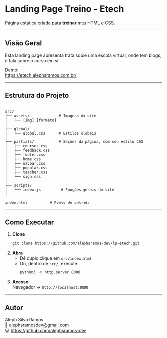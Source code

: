 # Landing Page Treino - Etech

Página estática criada para **treinar** meu HTML e CSS.

---

## Visão Geral

Esta landing page apresenta trata sobre uma escola virtual, onde tem blogs, e fala sobre o curso em si. 

Demo:  
https://etech.alephsramos.com.br/

---

## Estrutura do Projeto

```

src/
├── assets/             # Imagens do site   
│   └── [img].[formato]
│
├── global/
│   └── global.css      # Estilos globais
│
├── partials/           # Seções da página, com seu estilo CSS
│   ├── courses.css
│   ├── feedback.css
│   ├── footer.css
│   ├── home.css
│   ├── navbar.css
│   ├── popular.css
│   ├── teacher.css
│   └── sign.css
│
├── scripts/
│   └── index.js         # Funções gerais do site
│

index.html          # Ponto de entrada
```

---

## Como Executar

1. **Clone**  
   ```bash
   git clone https://github.com/alephsramos-dev/lp-etech.git
   ```
2. **Abra**  
   - Dê duplo clique em `src/index.html`  
   - Ou, dentro de `src/`, execute:
     ```bash
     python3 -m http.server 8000
     ```
3. **Acesse**  
   Navegador → `http://localhost:8000`

---

## Autor

Aleph Silva Ramos  
📧 alephsramosdev@gmail.com  
💻 https://github.com/alephsramos-dev  
